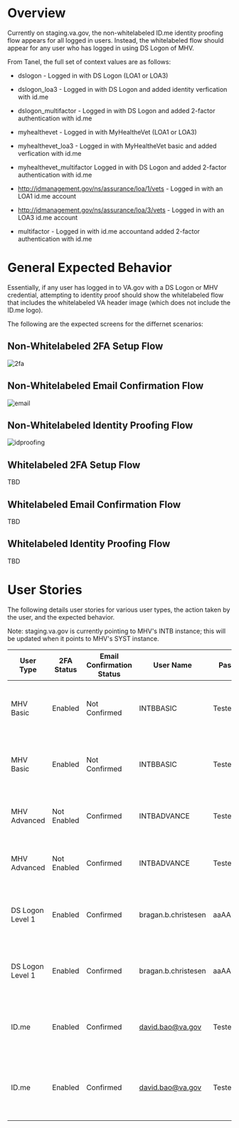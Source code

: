 # Overview

Currently on staging.va.gov, the non-whitelabeled ID.me identity proofing flow appears for all logged in users. Instead, the whitelabeled flow should appear for any user who has logged in using DS Logon of MHV.

From Tanel, the full set of context values are as follows:

* dslogon - Logged in with DS Logon (LOA1 or LOA3)
* dslogon_loa3 - Logged in with DS Logon and added identity verfication with id.me
* dslogon_multifactor - Logged in with DS Logon and added 2-factor authentication with id.me

* myhealthevet - Logged in with MyHealtheVet (LOA1 or LOA3)
* myhealthevet_loa3 - Logged in with MyHealtheVet basic and added verfication with id.me
* myhealthevet_multifactor  Logged in with DS Logon and added 2-factor authentication with id.me

* http://idmanagement.gov/ns/assurance/loa/1/vets - Logged in with an LOA1 id.me account
* http://idmanagement.gov/ns/assurance/loa/3/vets -  Logged in with an LOA3 id.me account
* multifactor - Logged in with id.me accountand added 2-factor authentication with id.me


# General Expected Behavior
Essentially, if any user has logged in to VA.gov with a DS Logon or MHV credential, attempting to identity proof should show the whitelabeled flow that includes the whitelabeled VA header image (which does not include the ID.me logo).

The following are the expected screens for the differnet scenarios:

## Non-Whitelabeled 2FA Setup Flow
![2fa](https://github.com/department-of-veterans-affairs/va.gov-team/blob/master/products/identity-personalization/login/idme/whitelabeled-flow/non-whitelabeled-2fa-setup-flow.png)

## Non-Whitelabeled Email Confirmation Flow
![email](https://github.com/department-of-veterans-affairs/va.gov-team/blob/master/products/identity-personalization/login/idme/whitelabeled-flow/non-whitelabeled-email-confirmation-flow.png)

## Non-Whitelabeled Identity Proofing Flow
![idproofing](https://github.com/department-of-veterans-affairs/va.gov-team/blob/master/products/identity-personalization/login/idme/whitelabeled-flow/non-whitelabeled-identity-proofing-flow.png)

## Whitelabeled 2FA Setup Flow
TBD

## Whitelabeled Email Confirmation Flow
TBD

## Whitelabeled Identity Proofing Flow
TBD

# User Stories

The following details user stories for various user types, the action taken by the user, and the expected behavior.

Note: staging.va.gov is currently pointing to MHV's INTB instance; this will be updated when it points to MHV's SYST instance.

| User Type | 2FA Status | Email Confirmation Status | User Name | Password | User Story | Current Behavior | Expected Behavior |
|-----------|---------|------|----------|------------|------------------|-------------------|-----------|
| MHV Basic | Enabled | Not Confirmed | INTBBASIC | Tester1& | User attempts to access a health tool that requires identity proofing (example: https://staging.va.gov/health-care/secure-messaging/) | User sees non-whitelabeled email confirmation flow | User sees whitelabeled email confirmation flow |
| MHV Basic | Enabled | Not Confirmed | INTBBASIC | Tester1& | User attempts to identity proof their account from their account page: https://staging.va.gov/account/ | User sees non-whitelabeled email confirmation flow | User sees whitelabeled email confirmation flow |
| MHV Advanced | Not Enabled | Confirmed | INTBADVANCE | Tester1& | User attempts to access a health tool that requires identity proofing (example: https://staging.va.gov/health-care/secure-messaging/) | User sees non-whitelabeled 2fa setup flow | User sees whitelabeled 2fa setup flow |
| MHV Advanced | Not Enabled | Confirmed | INTBADVANCE | Tester1& | User attempts to identity proof their account from their account page: https://staging.va.gov/account/ | User sees non-whitelabeled 2fa setup flow | User sees whitelabeled 2fa setup flow |
| DS Logon Level 1 | Enabled | Confirmed | bragan.b.christesen | aaAA123!@# | User attempts to access a health tool that requires identity proofing (example: https://staging.va.gov/health-care/secure-messaging/) | User sees non-whitelabeled identity proofing flow | User sees whitelabeled identity proofing flow |
| DS Logon Level 1 | Enabled | Confirmed | bragan.b.christesen | aaAA123!@# | User attempts to identity proof their account from their account page: https://staging.va.gov/account/ | User sees non-whitelabeled identity proofing flow | User sees whitelabeled identity proofing flow |
| ID.me | Enabled | Confirmed | david.bao@va.gov | Tester1@ | User attempts to access a health tool that requires identity proofing (example: https://staging.va.gov/health-care/secure-messaging/) | User sees non-whitelabeled identity proofing flow | No change - User sees whitelabeled identity proofing flow |
| ID.me | Enabled | Confirmed | david.bao@va.gov | Tester1@ | User attempts to identity proof their account from their account page: https://staging.va.gov/account/ | User sees non-whitelabeled identity proofing flow | No change - User sees non-whitelabeled identity proofing flow |

